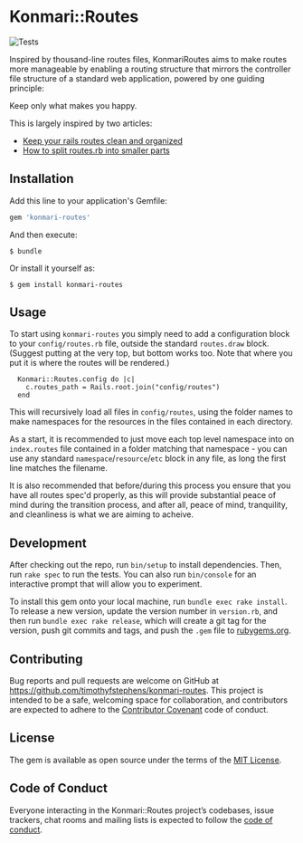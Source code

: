 # Konmari::Routes

![Tests](https://github.com/timothyfstephens/konmari-routes/workflows/Tests/badge.svg)

Inspired by thousand-line routes files, KonmariRoutes aims to make routes more manageable by enabling
a routing structure that mirrors the controller file structure of a standard web application, powered by one guiding principle:

Keep only what makes you happy.


This is largely inspired by two articles:

- [Keep your rails routes clean and organized](https://blog.lelonek.me/keep-your-rails-routes-clean-and-organized-83e78f2c11f2)
- [How to split routes.rb into smaller parts](https://blog.arkency.com/2015/02/how-to-split-routes-dot-rb-into-smaller-parts/)

## Installation

Add this line to your application's Gemfile:

```ruby
gem 'konmari-routes'
```

And then execute:

    $ bundle

Or install it yourself as:

    $ gem install konmari-routes

## Usage

To start using `konmari-routes` you simply need to add a configuration block to your `config/routes.rb` file, outside the standard `routes.draw` block. (Suggest putting at the very top, but bottom works too.  Note that where you put it is where the routes will be rendered.)

```
  Konmari::Routes.config do |c|
    c.routes_path = Rails.root.join("config/routes")
  end
```

This will recursively load all files in `config/routes`, using the folder names to make namespaces for the resources in the files contained in each directory.

As a start, it is recommended to just move each top level namespace into on `index.routes` file contained in a folder matching that namespace - you can use any standard `namespace`/`resource`/`etc` block in any file, as long the first line matches the filename.

It is also recommended that before/during this process you ensure that you have all routes spec'd properly, as this will provide substantial peace of mind during the transition process, and after all, peace of mind, tranquility, and cleanliness is what we are aiming to acheive.

## Development

After checking out the repo, run `bin/setup` to install dependencies. Then, run `rake spec` to run the tests. You can also run `bin/console` for an interactive prompt that will allow you to experiment.

To install this gem onto your local machine, run `bundle exec rake install`. To release a new version, update the version number in `version.rb`, and then run `bundle exec rake release`, which will create a git tag for the version, push git commits and tags, and push the `.gem` file to [rubygems.org](https://rubygems.org).

## Contributing

Bug reports and pull requests are welcome on GitHub at https://github.com/timothyfstephens/konmari-routes. This project is intended to be a safe, welcoming space for collaboration, and contributors are expected to adhere to the [Contributor Covenant](http://contributor-covenant.org) code of conduct.

## License

The gem is available as open source under the terms of the [MIT License](https://opensource.org/licenses/MIT).

## Code of Conduct

Everyone interacting in the Konmari::Routes project’s codebases, issue trackers, chat rooms and mailing lists is expected to follow the [code of conduct](https://github.com/timothyfstephens/konmari-routes/blob/master/CODE_OF_CONDUCT.md).
